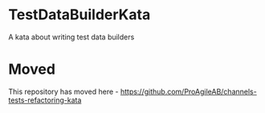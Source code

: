 # TestDataBuilderKata
A kata about writing test data builders

# Moved

This repository has moved here - https://github.com/ProAgileAB/channels-tests-refactoring-kata
